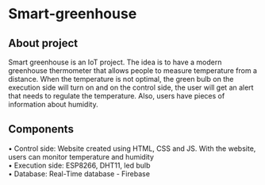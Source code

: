 # Smart-greenhouse

## About project

Smart greenhouse is an IoT project. The idea is to have a modern greenhouse thermometer that allows people to measure temperature from a distance. When the temperature is not optimal, the green bulb on the execution side will turn on and on the control side, the user will get an alert that needs to regulate the temperature. Also, users have pieces of information about humidity.

## Components

• Control side: Website created using HTML, CSS and JS. With the website, users can monitor temperature and humidity <br />
• Execution side: ESP8266, DHT11, led bulb <br />
• Database: Real-Time database - Firebase


